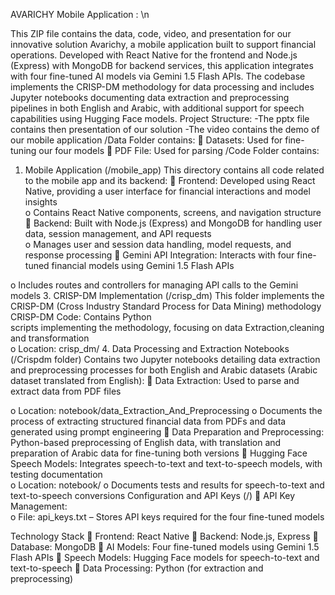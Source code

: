 AVARICHY Mobile Application : \n


This ZIP file contains the data, code, video, and presentation for our innovative solution 
Avarichy, a mobile application built to support financial operations. Developed with React 
Native for the frontend and Node.js (Express) with MongoDB for backend services, this 
application integrates with four fine-tuned AI models via Gemini 1.5 Flash APIs. The 
codebase implements the CRISP-DM methodology for data processing and includes Jupyter 
notebooks documenting data extraction and preprocessing pipelines in both English and 
Arabic, with additional support for speech capabilities using Hugging Face models. 
Project Structure: -The pptx file contains then presentation of our solution -The video contains the demo of our mobile application 
/Data Folder contains: 
 Datasets: Used for fine-tuning our four models 
 PDF File: Used for parsing 
/Code Folder contains: 
1. Mobile Application (/mobile_app) This directory contains all code related to the mobile 
app and its backend: 
 Frontend: Developed using React Native, providing a user interface for financial 
interactions and model insights  
o Contains React Native components, screens, and navigation structure 
 Backend: Built with Node.js (Express) and MongoDB for handling user data, session 
management, and API requests  
o Manages user and session data handling, model requests, and response 
processing 
 Gemini API Integration: Interacts with four fine-tuned financial models using Gemini 
1.5 Flash APIs
   
o Includes routes and controllers for managing API calls to the Gemini models 
3. CRISP-DM Implementation (/crisp_dm)
This folder implements the CRISP-DM (Cross
Industry Standard Process for Data Mining) methodology CRISP-DM Code: Contains Python  
scripts implementing the methodology, focusing on data Extraction,cleaning and 
transformation  
o Location: crisp_dm/ 
4. Data Processing and Extraction Notebooks (/Crispdm folder) 
Contains two Jupyter notebooks detailing data extraction and preprocessing processes for both English and Arabic 
datasets (Arabic dataset translated from English): 
 Data Extraction: Used to parse and extract data from PDF files  

o Location: notebook/data_Extraction_And_Preprocessing 
o Documents the process of extracting structured financial data from PDFs and 
data generated using prompt engineering 
 Data Preparation and Preprocessing: Python-based preprocessing of English data, with 
translation and preparation of Arabic data for fine-tuning both versions 
 Hugging Face Speech Models: Integrates speech-to-text and text-to-speech models, 
with testing documentation  
o Location: notebook/ 
o Documents tests and results for speech-to-text and text-to-speech conversions 
Configuration and API Keys (/) 
 API Key Management:  
o File: api_keys.txt – Stores API keys required for the four fine-tuned models 

Technology Stack 
 Frontend: React Native 
 Backend: Node.js, Express 
 Database: MongoDB 
 AI Models: Four fine-tuned models using Gemini 1.5 Flash APIs 
 Speech Models: Hugging Face models for speech-to-text and text-to-speech 
 Data Processing: Python (for extraction and preprocessing) 
